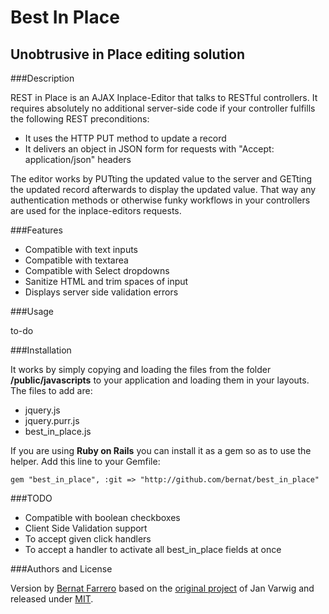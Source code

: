 # Best In Place
## Unobtrusive in Place editing solution


###Description

REST in Place is an AJAX Inplace-Editor that talks to RESTful controllers. It requires absolutely no additional server-side code if your controller fulfills the following REST preconditions:

- It uses the HTTP PUT method to update a record
- It delivers an object in JSON form for requests with "Accept: application/json" headers

The editor works by PUTting the updated value to the server and GETting the updated record afterwards to display the updated value. That way any authentication methods or otherwise funky workflows in your controllers are used for the inplace-editors requests.

###Features

- Compatible with text inputs
- Compatible with textarea
- Compatible with Select dropdowns
- Sanitize HTML and trim spaces of input
- Displays server side validation errors

###Usage

to-do

###Installation

It works by simply copying and loading the files from the folder **/public/javascripts** to your application and loading them in your layouts. The files to add are:

- jquery.js
- jquery.purr.js
- best_in_place.js

If you are using **Ruby on Rails** you can install it as a gem so as to use the helper. Add this line to your Gemfile:

    gem "best_in_place", :git => "http://github.com/bernat/best_in_place"


###TODO

- Compatible with boolean checkboxes
- Client Side Validation support
- To accept given click handlers
- To accept a handler to activate all best_in_place fields at once

###Authors and License

Version by [Bernat Farrero](http://bernatfarrero.com) based on the [original project](http://github.com/janv/rest_in_place/) of Jan Varwig and released under [MIT](http://www.opensource.org/licenses/mit-license.php).